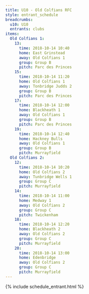 ```yaml
---
title: U10 - Old Colfians RFC
style: entrant_schedule
breadcrumbs:
  u10: U10
  entrants: clubs
items:
  Old Colfians 1:
    13:
      time: 2018-10-14 10:40
      home: East Grinstead
      away: Old Colfians 1
      group: Group B
      pitch: Parc des Princes
    15:
      time: 2018-10-14 11:20
      home: Old Colfians 1
      away: Tonbridge Judds 2
      group: Group B
      pitch: Parc des Princes
    17:
      time: 2018-10-14 12:00
      home: Blackheath 1
      away: Old Colfians 1
      group: Group B
      pitch: Parc des Princes
    19:
      time: 2018-10-14 12:40
      home: Hackney Bulls
      away: Old Colfians 1
      group: Group B
      pitch: Murrayfield
  Old Colfians 2:
    12:
      time: 2018-10-14 10:20
      home: Old Colfians 2
      away: Tunbridge Wells 1
      group: Group C
      pitch: Murrayfield
    14:
      time: 2018-10-14 11:00
      home: Medway 1
      away: Old Colfians 2
      group: Group C
      pitch: Twickenham
    18:
      time: 2018-10-14 12:20
      home: Blackheath 2
      away: Old Colfians 2
      group: Group C
      pitch: Murrayfield
    20:
      time: 2018-10-14 13:00
      home: Edenbridge
      away: Old Colfians 2
      group: Group C
      pitch: Murrayfield
---
```


{% include schedule_entrant.html %}
